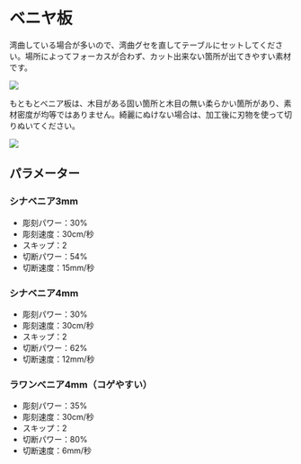 # ベニヤ板

湾曲している場合が多いので、湾曲グセを直してテーブルにセットしてください。場所によってフォーカスが合わず、カット出来ない箇所が出てきやすい素材です。

![](/assets/20191115\_04.jpg)

もともとべニア板は、木目がある固い箇所と木目の無い柔らかい箇所があり、素材密度が均等ではありません。綺麗にぬけない場合は、加工後に刃物を使って切りぬいてください。

![](/assets/20191118\_04.jpg)

## パラメーター

### シナベニア3mm

* 彫刻パワー：30%
* 彫刻速度：30cm/秒
* スキップ：2
* 切断パワー：54%
* 切断速度：15mm/秒

### シナベニア4mm

* 彫刻パワー：30%
* 彫刻速度：30cm/秒
* スキップ：2
* 切断パワー：62%
* 切断速度：12mm/秒

### ラワンべニア4mm（コゲやすい）

* 彫刻パワー：35%
* 彫刻速度：30cm/秒
* スキップ：2
* 切断パワー：80%
* 切断速度：6mm/秒

